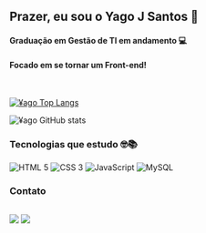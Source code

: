 ## Prazer, eu sou o Yago J Santos 👋


#### Graduação em Gestão de TI em andamento 💻
#### Focado em se tornar um Front-end!
<br>
<div style="margin: 10px 0px 10px 0px">

[![¥ago Top Langs](https://github-readme-stats.vercel.app/api/top-langs/?username=yagojsantos&langs_count=8&theme=dark)](https://github.com/anuraghazra/github-readme-stats)
<br>

![¥ago GitHub stats](https://github-readme-stats.vercel.app/api?username=yagojsantos&show_icons=false&theme=dark)

</div>

<div style="margin: 10px 0px 10px 0px">

### Tecnologias que estudo 🤓📚

<div style="display: inline-block">
    <img alt="HTML 5" src="https://img.shields.io/badge/HTML5-E34F26?style=for-the-badge&logo=html5&logoColor=white">
    <img alt="CSS 3" src="https://img.shields.io/badge/CSS3-1572B6?style=for-the-badge&logo=css3&logoColor=white">
    <img alt="JavaScript" src="https://img.shields.io/badge/JavaScript-F7DF1E?style=for-the-badge&logo=javascript&logoColor=black">
    <img alt="MySQL" src="https://img.shields.io/badge/MySQL-00000F?style=for-the-badge&logo=mysql&logoColor=white">
    <img alt="" src="">
</div>
</div>

<div style="margin: 10px 0px 10px 0px">

### Contato
<div style="display: inline-block">
  
<a href="mailto:yago_jesus@outlook.com.br"><img src = "https://img.shields.io/badge/Microsoft_Outlook-0078D4?style=for-the-badge&logo=microsoft-outlook&logoColor=white"></a>
<a href="https://www.linkedin.com/in/yago-de-jesus-santos-a11618196/"><img src="https://img.shields.io/badge/LinkedIn-0077B5?style=for-the-badge&logo=linkedin&logoColor=white"></a>
</div>
</div>
